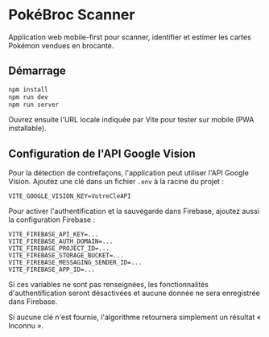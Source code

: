 # PokéBroc Scanner

Application web mobile-first pour scanner, identifier et estimer les cartes Pokémon vendues en brocante.

## Démarrage

```bash
npm install
npm run dev
npm run server
```

Ouvrez ensuite l'URL locale indiquée par Vite pour tester sur mobile (PWA installable).

## Configuration de l'API Google Vision

Pour la détection de contrefaçons, l'application peut utiliser l'API Google Vision.
Ajoutez une clé dans un fichier `.env` à la racine du projet :

```env
VITE_GOOGLE_VISION_KEY=VotreCleAPI
```

Pour activer l'authentification et la sauvegarde dans Firebase, ajoutez aussi la
configuration Firebase :

```env
VITE_FIREBASE_API_KEY=...
VITE_FIREBASE_AUTH_DOMAIN=...
VITE_FIREBASE_PROJECT_ID=...
VITE_FIREBASE_STORAGE_BUCKET=...
VITE_FIREBASE_MESSAGING_SENDER_ID=...
VITE_FIREBASE_APP_ID=...
```

Si ces variables ne sont pas renseignées, les fonctionnalités d'authentification
seront désactivées et aucune donnée ne sera enregistrée dans Firebase.

Si aucune clé n'est fournie, l'algorithme retournera simplement un résultat « Inconnu ».
